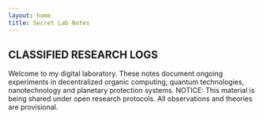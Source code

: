 ```yaml
---
layout: home
title: Secret Lab Notes
---
```

## CLASSIFIED RESEARCH LOGS
Welcome to my digital laboratory. These notes document ongoing experiments in decentralized organic computing, quantum technologies, nanotechnology and planetary protection systems.
NOTICE: This material is being shared under open research protocols. All observations and theories are provisional.
